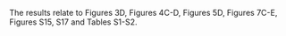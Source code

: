 The results relate to Figures 3D, Figures 4C-D, Figures 5D, Figures 7C-E, Figures S15, S17 and Tables S1-S2.
